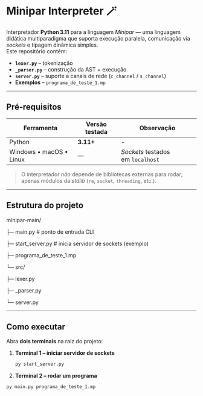 # Minipar Interpreter 🪄

Interpretador **Python 3.11** para a linguagem _Minipar_ — uma linguagem didática multiparadigma que suporta execução paralela, comunicação via _sockets_ e tipagem dinâmica simples.  
Este repositório contém:

* **`lexer.py`** – tokenização  
* **`_parser.py`** – construção da AST + execução  
* **`server.py`** – suporte a canais de rede (`c_channel` / `s_channel`)  
* **Exemplos** – `programa_de_teste_1.mp`  

---

## Pré‑requisitos

| Ferramenta | Versão testada | Observação |
|------------|---------------|------------|
| Python | **3.11+** | - |
| Windows • macOS • Linux | — | _Sockets_ testados em `localhost` |

> O interpretador _não_ depende de bibliotecas externas para rodar; apenas módulos da _stdlib_ (`re`, `socket`, `threading`, etc.).

---

## Estrutura do projeto

minipar-main/

├─ main.py # ponto de entrada CLI

├─ start_server.py # inicia servidor de sockets (exemplo)

├─ programa_de_teste_1.mp

└─ src/


├─ lexer.py

├─ _parser.py

└─ server.py

---

## Como executar

Abra **dois terminais** na raiz do projeto:

1. **Terminal 1 – iniciar servidor de sockets**

   ```bash
   py start_server.py
   
2. **Terminal 2 – rodar um programa**
   
  ```bash
  py main.py programa_de_teste_1.mp


